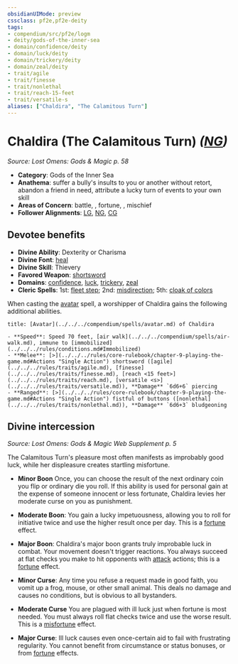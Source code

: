 ```yaml
---
obsidianUIMode: preview
cssclass: pf2e,pf2e-deity
tags:
- compendium/src/pf2e/logm
- deity/gods-of-the-inner-sea
- domain/confidence/deity
- domain/luck/deity
- domain/trickery/deity
- domain/zeal/deity
- trait/agile
- trait/finesse
- trait/nonlethal
- trait/reach-15-feet
- trait/versatile-s
aliases: ["Chaldira", "The Calamitous Turn"]
---
```

# Chaldira (The Calamitous Turn) *([NG](../../../rules/traits/neutral-good-b1.md))*  
*Source: Lost Omens: Gods & Magic p. 58*  

- **Category**: Gods of the Inner Sea
- **Anathema**: suffer a bully's insults to you or another without retort, abandon a friend in need, attribute a lucky turn of events to your own skill
- **Areas of Concern**: battle, , fortune, , mischief
- **Follower Alignments**: [LG](../../../rules/traits/lawful-goo-b1.md), [NG](../../../rules/traits/neutral-good-b1.md), [CG](../../../rules/traits/chaotic-good-b1.md)

## Devotee benefits

- **Divine Ability**: Dexterity or Charisma
- **Divine Font**: [heal](../../spells/heal.md)
- **Divine Skill**: Thievery
- **Favored Weapon**: [shortsword](../../equipment/items/shortsword.md)
- **Domains**: [confidence](../domains.md#Confidence), [luck](../domains.md#Luck), [trickery](../domains.md#Trickery), [zeal](../domains.md#Zeal)
- **Cleric Spells**: 1st: [fleet step](../../spells/fleet-step.md); 2nd: [misdirection](../../spells/misdirection.md); 5th: [cloak of colors](../../spells/cloak-of-colors.md)

When casting the [avatar](../../spells/avatar.md) spell, a worshipper of Chaldira gains the following additional abilities.

```ad-embed-avatar
title: [Avatar](../../../compendium/spells/avatar.md) of Chaldira

- **Speed**: Speed 70 feet, [air walk](../../../compendium/spells/air-walk.md), immune to [immobilized](../../../rules/conditions.md#Immobilized)
- **Melee**: [>](../../../rules/core-rulebook/chapter-9-playing-the-game.md#Actions "Single Action") shortsword ([agile](../../../rules/traits/agile.md), [finesse](../../../rules/traits/finesse.md), [reach <15 feet>](../../../rules/traits/reach.md), [versatile <s>](../../../rules/traits/versatile.md)), **Damage** `6d6+6` piercing
- **Ranged**: [>](../../../rules/core-rulebook/chapter-9-playing-the-game.md#Actions "Single Action") fistful of buttons ([nonlethal](../../../rules/traits/nonlethal.md)), **Damage** `6d6+3` bludgeoning
```

## Divine intercession
*Source: Lost Omens: Gods & Magic Web Supplement p. 5*

The Calamitous Turn's pleasure most often manifests as improbably good luck, while her displeasure creates startling misfortune.

- **Minor Boon** Once, you can choose the result of the next ordinary coin you flip or ordinary die you roll. If this ability is used for personal gain at the expense of someone innocent or less fortunate, Chaldira levies her moderate curse on you as punishment.
- **Moderate Boon**: You gain a lucky impetuousness, allowing you to roll for initiative twice and use the higher result once per day. This is a [fortune](../../../rules/traits/fortune.md) effect.
- **Major Boon**: Chaldira's major boon grants truly improbable luck in combat. Your movement doesn't trigger reactions. You always succeed at flat checks you make to hit opponents with [attack](../../../rules/traits/attack.md) actions; this is a [fortune](../../../rules/traits/fortune.md) effect.

- **Minor Curse**: Any time you refuse a request made in good faith, you vomit up a frog, mouse, or other small animal. This deals no damage and causes no conditions, but is obvious to all bystanders.
- **Moderate Curse** You are plagued with ill luck just when fortune is most needed. You must always roll flat checks twice and use the worse result. This is a [misfortune](../../../rules/traits/misfortune.md) effect.
- **Major Curse**: Ill luck causes even once-certain aid to fail with frustrating regularity. You cannot benefit from circumstance or status bonuses, or from [fortune](../../../rules/traits/fortune.md) effects.
